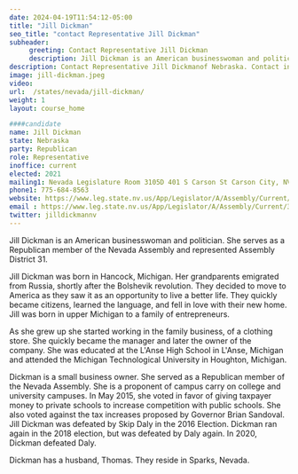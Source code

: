 ```yaml
---
date: 2024-04-19T11:54:12-05:00
title: "Jill Dickman"
seo_title: "contact Representative Jill Dickman"
subheader:
     greeting: Contact Representative Jill Dickman
     description: Jill Dickman is an American businesswoman and politician. She serves as a Republican member of the Nevada Assembly and represented Assembly District 31.
description: Contact Representative Jill Dickmanof Nebraska. Contact information for Jill Dickmanincludes email address, phone number, and mailing address.
image: jill-dickman.jpeg
video:
url:  /states/nevada/jill-dickman/
weight: 1
layout: course_home

####candidate
name: Jill Dickman
state: Nebraska
party: Republican
role: Representative
inoffice: current
elected: 2021
mailing1: Nevada Legislature Room 3105D 401 S Carson St Carson City, NV 89701-4747
phone1: 775-684-8563
website: https://www.leg.state.nv.us/App/Legislator/A/Assembly/Current/31/
email : https://www.leg.state.nv.us/App/Legislator/A/Assembly/Current/31/
twitter: jilldickmannv
---
```


Jill Dickman is an American businesswoman and politician. She serves as a Republican member of the Nevada Assembly and represented Assembly District 31.

Jill Dickman was born in Hancock, Michigan. Her grandparents emigrated from Russia, shortly after the Bolshevik revolution. They decided to move to America as they saw it as an opportunity to live a better life. They quickly became citizens, learned the language, and fell in love with their new home. Jill was born in upper Michigan to a family of entrepreneurs.

As she grew up she started working in the family business, of a clothing store. She quickly became the manager and later the owner of the company. She was educated at the L'Anse High School in L'Anse, Michigan and attended the Michigan Technological University in Houghton, Michigan.

Dickman is a small business owner. She served as a Republican member of the Nevada Assembly. She is a proponent of campus carry on college and university campuses. In May 2015, she voted in favor of giving taxpayer money to private schools to increase competition with public schools. She also voted against the tax increases proposed by Governor Brian Sandoval. Jill Dickman was defeated by Skip Daly in the 2016 Election. Dickman ran again in the 2018 election, but was defeated by Daly again. In 2020, Dickman defeated Daly.

Dickman has a husband, Thomas. They reside in Sparks, Nevada.
